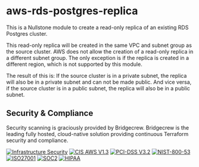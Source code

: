 # aws-rds-postgres-replica

This is a Nullstone module to create a read-only replica of an existing RDS Postgres cluster.

This read-only replica will be created in the same VPC and subnet group as the source cluster.
AWS does not allow the creation of a read-only replica in a different subnet group.
The only exception is if the replica is created in a different region, which is not supported by this module.

The result of this is:
If the source cluster is in a private subnet, the replica will also be in a private subnet and can not be made public.
And vice versa, if the source cluster is in a public subnet, the replica will also be in a public subnet.

## Security & Compliance

Security scanning is graciously provided by Bridgecrew. Bridgecrew is the leading fully hosted, cloud-native solution providing continuous Terraform security and compliance.

[![Infrastructure Security](https://www.bridgecrew.cloud/badges/github/nullstone-modules/aws-rds-postgres/general)](https://www.bridgecrew.cloud/link/badge?vcs=github&fullRepo=nullstone-modules%2Faws-rds-postgres-replica&benchmark=INFRASTRUCTURE+SECURITY)
[![CIS AWS V1.3](https://www.bridgecrew.cloud/badges/github/nullstone-modules/aws-rds-postgres/cis_aws_13)](https://www.bridgecrew.cloud/link/badge?vcs=github&fullRepo=nullstone-modules%2Faws-rds-postgres-replica&benchmark=CIS+AWS+V1.3)
[![PCI-DSS V3.2](https://www.bridgecrew.cloud/badges/github/nullstone-modules/aws-rds-postgres/pci)](https://www.bridgecrew.cloud/link/badge?vcs=github&fullRepo=nullstone-modules%2Faws-rds-postgres-replica&benchmark=PCI-DSS+V3.2)
[![NIST-800-53](https://www.bridgecrew.cloud/badges/github/nullstone-modules/aws-rds-postgres/nist)](https://www.bridgecrew.cloud/link/badge?vcs=github&fullRepo=nullstone-modules%2Faws-rds-postgres-replica&benchmark=NIST-800-53)
[![ISO27001](https://www.bridgecrew.cloud/badges/github/nullstone-modules/aws-rds-postgres/iso)](https://www.bridgecrew.cloud/link/badge?vcs=github&fullRepo=nullstone-modules%2Faws-rds-postgres-replica&benchmark=ISO27001)
[![SOC2](https://www.bridgecrew.cloud/badges/github/nullstone-modules/aws-rds-postgres/soc2)](https://www.bridgecrew.cloud/link/badge?vcs=github&fullRepo=nullstone-modules%2Faws-rds-postgres-replica&benchmark=SOC2)
[![HIPAA](https://www.bridgecrew.cloud/badges/github/nullstone-modules/aws-rds-postgres/hipaa)](https://www.bridgecrew.cloud/link/badge?vcs=github&fullRepo=nullstone-modules%2Faws-rds-postgres-replica&benchmark=HIPAA)
